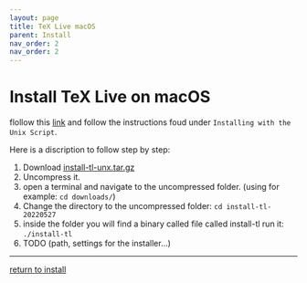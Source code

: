 ```yaml
---
layout: page
title: TeX Live macOS
parent: Install
nav_order: 2
nav_order: 2
---
```


# Install TeX Live on macOS
flollow this [link](https://www.tug.org/mactex/mactex-unix-download.html) and follow the instructions foud under `Installing with the Unix Script`.

Here is a discription to follow step by step:

1. Download [install-tl-unx.tar.gz](https://mirror.ctan.org/systems/texlive/tlnet/install-tl-unx.tar.gz)
2. Uncompress it.
3. open a terminal and navigate to the uncompressed folder. (using for example: `cd downloads/`)
4. Change the directory to the uncompressed folder: `cd install-tl-20220527`
5. inside the folder you will find a binary called file called install-tl run it: `./install-tl`
6. TODO (path, settings for the installer...)

---

[return to install](../install.md)